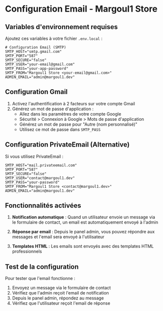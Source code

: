 # Configuration Email - Margoul1 Store

## Variables d'environnement requises

Ajoutez ces variables à votre fichier `.env.local` :

```env
# Configuration Email (SMTP)
SMTP_HOST="smtp.gmail.com"
SMTP_PORT="587"
SMTP_SECURE="false"
SMTP_USER="your-email@gmail.com"
SMTP_PASS="your-app-password"
SMTP_FROM="Margoul1 Store <your-email@gmail.com>"
ADMIN_EMAIL="admin@margoul1.dev"
```

## Configuration Gmail

1. Activez l'authentification à 2 facteurs sur votre compte Gmail
2. Générez un mot de passe d'application :
   - Allez dans les paramètres de votre compte Google
   - Sécurité > Connexion à Google > Mots de passe d'application
   - Générez un mot de passe pour "Autre (nom personnalisé)"
   - Utilisez ce mot de passe dans `SMTP_PASS`

## Configuration PrivateEmail (Alternative)

Si vous utilisez PrivateEmail :

```env
SMTP_HOST="mail.privateemail.com"
SMTP_PORT="587"
SMTP_SECURE="false"
SMTP_USER="contact@margoul1.dev"
SMTP_PASS="your-password"
SMTP_FROM="Margoul1 Store <contact@margoul1.dev>"
ADMIN_EMAIL="admin@margoul1.dev"
```

## Fonctionnalités activées

1. **Notification automatique** : Quand un utilisateur envoie un message via le formulaire de contact, un email est automatiquement envoyé à l'admin

2. **Réponse par email** : Depuis le panel admin, vous pouvez répondre aux messages et l'email sera envoyé à l'utilisateur

3. **Templates HTML** : Les emails sont envoyés avec des templates HTML professionnels

## Test de la configuration

Pour tester que l'email fonctionne :

1. Envoyez un message via le formulaire de contact
2. Vérifiez que l'admin reçoit l'email de notification
3. Depuis le panel admin, répondez au message
4. Vérifiez que l'utilisateur reçoit l'email de réponse 
